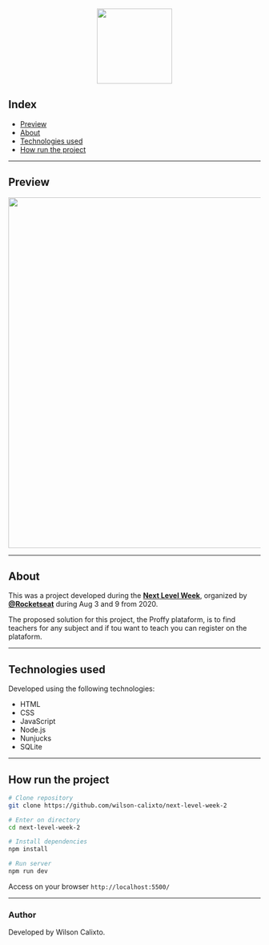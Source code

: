 <h3 align="center">
  <img src="https://ik.imagekit.io/capitao/Proffy/nlw2_6d7PvlHZ5.svg" width="150" >
</h3>

## Index

- [Preview](#-Preview)
- [About](#-About)
- [Technologies used](#-Technologies-used)
- [How run the project](#-How-run-the-project)

---

## Preview 

<p align="center">
  <img src="https://ik.imagekit.io/capitao/Proffy/final_1596781937_urgAUoPC-.jpg" width="700" >
</p>

---

## About 

This was a project developed during the **[Next Level Week](https://nextlevelweek.com/)**, organized by **[@Rocketseat](https://github.com/Rocketseat)** during Aug 3 and 9 from 2020.

The proposed solution for this project, the Proffy plataform, is to find teachers for any subject and if tou want to teach you can register on the plataform.

--- 

## Technologies used

Developed using the following technologies:

- HTML
- CSS
- JavaScript
- Node.js 
- Nunjucks 
- SQLite

--- 

## How run the project

```bash
# Clone repository
git clone https://github.com/wilson-calixto/next-level-week-2

# Enter on directory
cd next-level-week-2

# Install dependencies
npm install

# Run server
npm run dev
```

Access on your browser `http://localhost:5500/`

---

### Author

Developed by Wilson Calixto.
